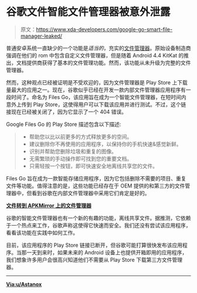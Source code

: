 # 谷歌文件智能文件管理器被意外泄露

> 原文：<https://www.xda-developers.com/google-go-smart-file-manager-leaked/>

普通安卓系统一直缺少的一个功能是*适当的*，充实的[文件管理器](https://www.xda-developers.com/the-best-file-managers-for-android/)。原始设备制造商强调在他们的 rom 中包含自定义文件管理器，但是随着 Android 4.4 KitKat 的推出，文档提供商获得了基本的文件管理功能。然而，该功能从未升级为完整的文件管理器。

然而，这种观点已经被证明是不受欢迎的，因为文件管理器是 Play Store 上下载量最大的应用之一。现在，谷歌似乎已经在开发一款内部文件管理器应用程序有一段时间了。命名为 Files Go，该应用旨在成为一个智能文件管理器，在短时间内意外上传到 Play Store，这使得用户可以下载该应用并进行测试。不过，这个链接现在已经被关闭了，因为它显示了一个 404 错误。

Google Files Go 的 Play Store 描述包含以下描述:

> *   帮助您以比以前更多的方式释放更多的空间。
> *   建议删除你不再使用的应用程序，以保持你的手机快速&感觉新鲜。
> *   识别并帮助您删除垃圾和重复的图像。
> *   无需繁琐的手动操作即可找到您的重要文档。
> *   只需轻按一个按钮，即可快速安全地离线共享您的文件。

Files Go 旨在成为一款智能存储应用程序，因为它包括删除不需要的项目、重复文件等功能。值得注意的是，这些功能已经存在于 OEM 提供的和第三方的文件管理器中，但看到谷歌在内部文件管理器中采用它们肯定是好的。

[**文件转到 APKMirror 上的文件管理器**](https://www.apkmirror.com/apk/google-inc/files-go/files-go-unreleased-1-0-174265341-release/files-go-unreleased-1-0-174265341-android-apk-download/)

谷歌的智能文件管理器也有一个新的有趣的功能，离线共享文件。据推测，它依赖于一个热点来工作，谷歌声称这使得它快速而安全。我们还没有尝试该应用程序，看看该功能在实践中如何工作。

目前，该应用程序的 Play Store 链接已断开，但谷歌可能打算很快发布该应用程序。当那一天到来时，如果未来的 Android 设备上也提供开箱即用的应用程序，我们想象许多用户会很高兴知道他们不需要从 Play Store 下载第三方文件管理器。

* * *

[**Via:u/Astanox**](https://www.reddit.com/r/Android/comments/7b7uf6/the_first_official_android_files_manager_by_google/)